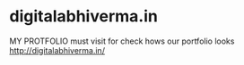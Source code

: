 # digitalabhiverma.in
MY PROTFOLIO 
must visit for check hows our portfolio looks
http://digitalabhiverma.in/
